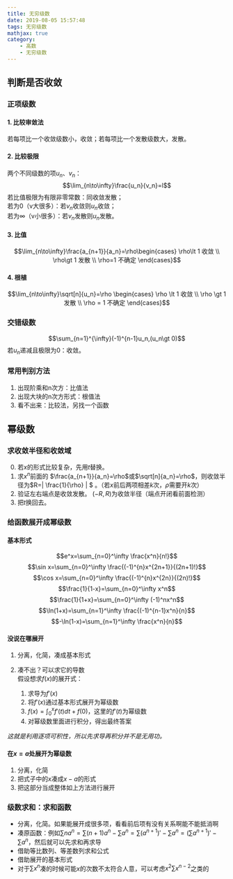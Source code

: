 ```yaml
---
title: 无穷级数
date: 2019-08-05 15:57:48
tags: 无穷级数
mathjax: true
category:
    - 高数
    - 无穷级数
---
```

## 判断是否收敛

### 正项级数

#### 1. 比较审敛法
若每项比一个收敛级数小，收敛；若每项比一个发散级数大，发散。

#### 2. 比较极限
两个不同级数的项$u_n$、$v_n$：  
$$\lim_{n\to\infty}\frac{u_n}{v_n}=l$$
若比值极限为有限非零常数：同收敛发散；  
若为0（v大很多）：若$v_n$收敛则$u_n$收敛；  
若为$\infty$（v小很多）：若$v_n$发散则$u_n$发散。

#### 3. 比值
$$\lim_{n\to\infty}\frac{a_{n+1}}{a_n}=\rho\begin{cases} \rho\lt 1 收敛 \\ \rho\gt 1 发散 \\ \rho=1 不确定 \end{cases}$$

#### 4. 根植
$$\lim_{n\to\infty}\sqrt[n]{u_n}=\rho \begin{cases} \rho \lt 1 收敛 \\ \rho \gt 1 发散 \\ \rho = 1 不确定 \end{cases}$$

### 交错级数
$$\sum_{n=1}^{\infty}(-1)^{n-1}u_n,(u_n\gt 0)$$
若$u_n$递减且极限为0：收敛。

### 常用判别方法
1. 出现阶乘和n次方：比值法  
2. 出现大块的n次方形式：根值法  
3. 看不出来：比较法，另找一个函数  

## 幂级数

### 求收敛半径和收敛域
0. 若$x$的形式比较复杂，先用$t$替换。  
1. 求$x^n$前面的 $\frac{a_{n+1}}{a_n}=\rho$或$\sqrt[n]{a_n}=\rho$，则收敛半径为$R=| \frac{1}{\rho} | $ 。（若$x$前后两项相差$k$次，$\rho$需要开$k$次）  
2. 验证左右端点是收敛发散。   $(-R, R)$为收敛半径（端点开闭看前面检测）
3. 把$t$换回去。  

### 给函数展开成幂级数

#### 基本形式
$$e^x=\sum_{n=0}^\infty \frac{x^n}{n!}$$
$$\sin x=\sum_{n=0}^\infty \frac{(-1)^{n}x^{2n+1}}{(2n+1)!}$$
$$\cos x=\sum_{n=0}^\infty \frac{(-1)^{n}x^{2n}}{(2n)!}$$
$$\frac{1}{1-x}=\sum_{n=0}^\infty x^n$$
$$\frac{1}{1+x}=\sum_{n=0}^\infty (-1)^nx^n$$
$$\ln(1+x)=\sum_{n=1}^\infty \frac{(-1)^{n-1}x^n}{n}$$
$$-\ln(1-x)=\sum_{n=1}^\infty \frac{x^n}{n}$$

#### 没说在哪展开
1. 分离，化简，凑成基本形式  

2. 凑不出？可以求它的导数  
假设想求$f(x)$的展开式：
    1. 求导为$f'(x)$  
    2. 将$f'(x)$通过基本形式展开为幂级数  
    3. $f(x)=\int_0^xf'(t)dt+f(0)$，这里的$f'(t)$为幂级数  
    4. 对幂级数里面进行积分，得出最终答案  

*这就是利用逐项可积性，所以先求导再积分并不是无用功。*

#### 在$x=a$处展开为幂级数
1. 分离，化简  
2. 把式子中的$x$凑成$x-a$的形式  
3. 把这部分当成整体如上方法进行展开

### 级数求和：求和函数
* 分离，化简。如果能展开成很多项，看看前后项有没有关系啊能不能抵消啊  
* 凑原函数：例如$\sum na^n=\sum (n+1)a^n-\sum a^n=\sum (a^{n+1})'-\sum a^n=(\sum a^{n+1})'-\sum a^n$，然后就可以先求和再求导  
* 借助等比数列、等差数列求和公式  
* 借助展开的基本形式  
* 对于$\sum x^n$凑的时候可能$x$的次数不太符合人意，可以考虑$x^2\sum x^{n-2}$之类的  